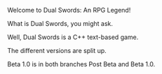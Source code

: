 Welcome to Dual Swords: An RPG Legend!

What is Dual Swords, you might ask.

Well, Dual Swords is a C++ text-based game.

The different versions are split up. 

Beta 1.0 is in both branches Post Beta and Beta 1.0.
